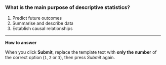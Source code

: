 ### What is the main purpose of descriptive statistics?

1. Predict future outcomes  
2. Summarise and describe data  
3. Establish causal relationships  

---

**How to answer**

When you click **Submit**, replace the template text with **only the
number** of the correct option (`1`, `2` or `3`), then press *Submit* again.

